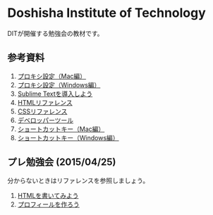 # Doshisha Institute of Technology
DITが開催する勉強会の教材です。

## 参考資料
1. [プロキシ設定（Mac編）](common/proxy_on_mac.md)
1. [プロキシ設定（Windows編）](common/proxy_on_windows.md)
1. [Sublime Textを導入しよう](common/sublime.md)
1. [HTMLリファレンス](common/html_reference.md)
1. [CSSリファレンス](common/css_reference.md)
1. [デベロッパーツール](common/dev_tool.md)
1. [ショートカットキー（Mac編）](common/shortcutkey_mac.md)
1. [ショートカットキー（Windows編）](common/shortcutkey_win.md)

## プレ勉強会 (2015/04/25)
分からないときはリファレンスを参照しましょう。

1. [HTMLを書いてみよう](pre/helloworld.md)
1. [プロフィールを作ろう](pre/profile.md)
